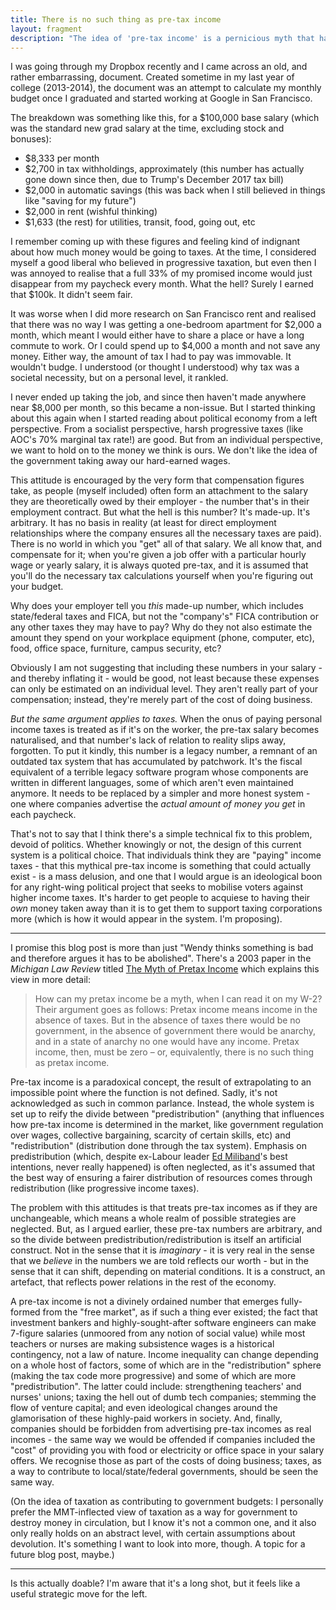 ```yaml
---
title: There is no such thing as pre-tax income
layout: fragment
description: "The idea of 'pre-tax income' is a pernicious myth that has led to some really dumb libertarian takes around 'taxpayer money'. It needs to be abolished."
---
```


I was going through my Dropbox recently and I came across an old, and rather embarrassing, document. Created sometime in my last year of college (2013-2014), the document was an attempt to calculate my monthly budget once I graduated and started working at Google in San Francisco.

The breakdown was something like this, for a $100,000 base salary (which was the standard new grad salary at the time, excluding stock and bonuses):

* $8,333 per month
* $2,700 in tax withholdings, approximately (this number has actually gone down since then, due to Trump's December 2017 tax bill)
* $2,000 in automatic savings (this was back when I still believed in things like "saving for my future")
* $2,000 in rent (wishful thinking)
* $1,633 (the rest) for utilities, transit, food, going out, etc 

I remember coming up with these figures and feeling kind of indignant about how much money would be going to taxes. At the time, I considered myself a good liberal who believed in progressive taxation, but even then I was annoyed to realise that a full 33% of my promised income would just disappear from my paycheck every month. What the hell? Surely I earned that $100k. It didn't seem fair.

It was worse when I did more research on San Francisco rent and realised that there was no way I was getting a one-bedroom apartment for $2,000 a month, which meant I would either have to share a place or have a long commute to work. Or I could spend up to $4,000 a month and not save any money. Either way, the amount of tax I had to pay was immovable. It wouldn't budge. I understood (or thought I understood) why tax was a societal necessity, but on a personal level, it rankled.

I never ended up taking the job, and since then haven't made anywhere near $8,000 per month, so this became a non-issue. But I started thinking about this again when I started reading about political economy from a left perspective. From a socialist perspective, harsh progressive taxes (like AOC's 70% marginal tax rate!) are good. But from an individual perspective, we want to hold on to the money we think is ours. We don't like the idea of the government taking away our hard-earned wages.

This attitude is encouraged by the very form that compensation figures take, as people (myself included) often form an attachment to the salary they are theoretically owed by their employer - the number that's in their employment contract. But what the hell is this number? It's made-up. It's arbitrary. It has no basis in reality (at least for direct employment relationships where the company ensures all the necessary taxes are paid). There is no world in which you "get" all of that salary. We all know that, and compensate for it; when you're given a job offer with a particular hourly wage or yearly salary, it is always quoted pre-tax, and it is assumed that you'll do the necessary tax calculations yourself when you're figuring out your budget.

Why does your employer tell you _this_ made-up number,  which includes state/federal taxes and FICA, but not the "company's" FICA contribution or any other taxes they may have to pay? Why do they not also estimate the amount they spend on your workplace equipment (phone, computer, etc), food, office space, furniture, campus security, etc?

Obviously I am not suggesting that including these numbers in your salary - and thereby inflating it - would be good, not least because these expenses can only be estimated on an individual level. They aren't really part of your compensation; instead, they're merely part of the cost of doing business.

_But the same argument applies to taxes._ When the onus of paying personal income taxes is treated as if it's on the worker, the pre-tax salary becomes naturalised, and that number's lack of relation to reality slips away, forgotten. To put it kindly, this number is a legacy number, a remnant of an outdated tax system that has accumulated by patchwork. It's the fiscal equivalent of a terrible legacy software program whose components are written in different languages, some of which aren't even maintained anymore. It needs to be replaced by a simpler and more honest system - one where companies advertise the _actual amount of money you get_ in each paycheck.

That's not to say that I think there's a simple technical fix to this problem, devoid of politics. Whether knowingly or not, the design of this current system is a political choice. That individuals think they are "paying" income taxes - that this mythical pre-tax income is something that could actually exist - is a mass delusion, and one that I would argue is an ideological boon for any right-wing political project that seeks to mobilise voters against higher income taxes. It's harder to get people to acquiese to having their _own_ money taken away than it is to get them to support taxing corporations more (which is how it would appear in the system. I'm proposing).

***

I promise this blog post is more than just "Wendy thinks something is bad and therefore argues it has to be abolished". There's a 2003 paper in the _Michigan Law Review_ titled [The Myth of Pretax Income](https://scholarship.law.duke.edu/cgi/viewcontent.cgi?referer=&httpsredir=1&article=2468&context=faculty_scholarship) which explains this view in more detail:

> How can my pretax income be a myth, when I can read it on my W-2? Their argument goes as follows: Pretax income means income in the absence of taxes. But in the absence of taxes there would be no government, in the absence of government there would be anarchy, and in a state of anarchy no one would have any income. Pretax income, then, must be zero – or, equivalently, there is no such thing as pretax income.

Pre-tax income is a paradoxical concept, the result of extrapolating to an impossible point where the function is not defined. Sadly, it's not acknowledged as such in common parlance. Instead, the whole system is set up to reify the divide between "predistribution" (anything that influences how pre-tax income is determined in the market, like government regulation over wages, collective bargaining, scarcity of certain skills, etc) and "redistribution" (distribution done through the tax system). Emphasis on predistribution (which, despite ex-Labour leader [Ed Miliband](https://www.bbc.com/news/uk-politics-19503451)'s best intentions, never really happened) is often neglected, as it's assumed that the best way of ensuring a fairer distribution of resources comes through redistribution (like progressive income taxes).

The problem with this attitudes is that treats pre-tax incomes as if they are unchangeable, which means a whole realm of possible strategies are neglected. But, as I argued earlier, these pre-tax numbers are arbitrary, and so the divide between predistribution/redistribution is itself an artificial construct. Not in the sense that it is _imaginary_ - it is very real in the sense that we _believe_ in the numbers we are told reflects our worth - but in the sense that it can shift, depending on material conditions. It is a construct, an artefact, that reflects power relations in the rest of the economy.

A pre-tax income is not a divinely ordained number that emerges fully-formed from the "free market", as if such a thing ever existed; the fact that investment bankers and highly-sought-after software engineers can make 7-figure salaries (unmoored from any notion of social value) while most teachers or nurses are making subsistence wages is a historical contingency, not a law of nature. Income inequality can change depending on a whole host of factors, some of which are in the "redistribution" sphere (making the tax code more progressive) and some of which are more "predistribution". The latter could include: strengthening teachers' and nurses' unions; taxing the hell out of dumb tech companies; stemming the flow of venture capital; and even ideological changes around the glamorisation of these highly-paid workers in society. And, finally, companies should be forbidden from advertising pre-tax incomes as real incomes - the same way we would be offended if companies included the "cost" of providing you with food or electricity or office space in your salary offers. We recognise those as part of the costs of doing business; taxes, as a way to contribute to local/state/federal governments, should be seen the same way.

(On the idea of taxation as contributing to government budgets: I personally prefer the MMT-inflected view of taxation as a way for government to destroy money in circulation, but I know it's not a common one, and it also only really holds on an abstract level, with certain assumptions about devolution. It's something I want to look into more, though. A topic for a future blog post, maybe.)

***

Is this actually doable? I'm aware that it's a long shot, but it feels like a useful strategic move for the left.
